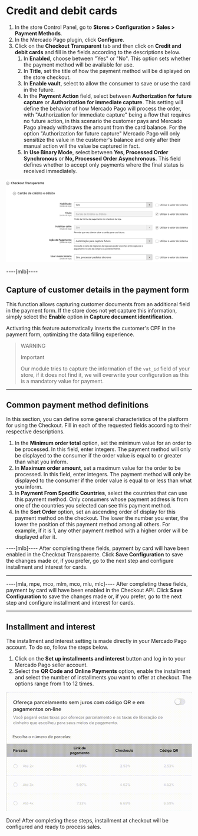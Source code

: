 # Credit and debit cards

1. In the store Control Panel, go to **Stores > Configuration > Sales > Payment Methods**.
2. In the Mercado Pago plugin, click **Configure**.
3. Click on the **Checkout Transparent** tab and then click on **Credit and debit cards** and fill in the fields according to the descriptions below.
    1. In **Enabled**, choose between "Yes" or "No". This option sets whether the payment method will be available for use.
    2. In **Title**, set the title of how the payment method will be displayed on the store checkout.
    3. In **Enable vault**, select to allow the consumer to save or use the card in the future.
    4. In the **Payment Action** field, select between **Authorization for future capture** or **Authorization for immediate capture**. This setting will define the behavior of how Mercado Pago will process the order, with "Authorization for immediate capture" being a flow that requires no future action, in this scenario the customer pays and Mercado Pago already withdraws the amount from the card balance. For the option "Authorization for future capture" Mercado Pago will only sensitize the value in the customer's balance and only after their manual action will the value be captured in fact.
    5. In **Use Binary Mode**, select between **Yes, Processed Order Synchronous** or **No, Processed Order Asynchronous**. This field defines whether to accept only payments where the final status is received immediately.

![](/images/magento-two/credito_e_debito.png)


----[mlb]----
## Capture of customer details in the payment form

This function allows capturing customer documents from an additional field in the payment form. If the store does not yet capture this information, simply select the **Enable** option in **Capture document identification**. 

Activating this feature automatically inserts the customer's CPF in the payment form, optimizing the data filling experience.


> WARNING
>
> Important
>
> Our module tries to capture the information of the `vat_id` field of your store, if it does not find it, we will overwrite your configuration as this is a mandatory value for payment.

------------


## Common payment method definitions

In this section, you can define some general characteristics of the platform for using the Checkout. Fill in each of the requested fields according to their respective descriptions.

1. In the **Minimum order total** option, set the minimum value for an order to be processed. In this field, enter integers. The payment method will only be displayed to the consumer if the order value is equal to or greater than what you inform.
2. In **Maximum order amount**, set a maximum value for the order to be processed. In this field, enter integers. The payment method will only be displayed to the consumer if the order value is equal to or less than what you inform.
3. In **Payment From Specific Countries**, select the countries that can use this payment method. Only consumers whose payment address is from one of the countries you selected can see this payment method.
4. In the **Sort Order** option, set an ascending order of display for this payment method on the checkout. The lower the number you enter, the lower the position of this payment method among all others. For example, if it is 1, any other payment method with a higher order will be displayed after it.

----[mlb]----
After completing these fields, payment by card will have been enabled in the Checkout Transparente. Click **Save Configuration** to save the changes made or, if you prefer, go to the next step and configure installment and interest for cards.

------------

----[mla, mpe, mco, mlm, mco, mlu, mlc]----
After completing these fields, payment by card will have been enabled in the Checkout API. Click **Save Configuration** to save the changes made or, if you prefer, go to the next step and configure installment and interest for cards.

------------


## Installment and interest

The installment and interest setting is made directly in your Mercado Pago account. To do so, follow the steps below.

1. Click on the **Set up installments and interest** button and log in to your Mercado Pago seller account.
2. Select the **QR Code and Online Payments** option, enable the installment and select the number of installments you want to offer at checkout. The options range from 1 to 12 times.

![Installment and interest](/images/magento-two/parcelamento.gif)

Done! After completing these steps, installment at checkout will be configured and ready to process sales.